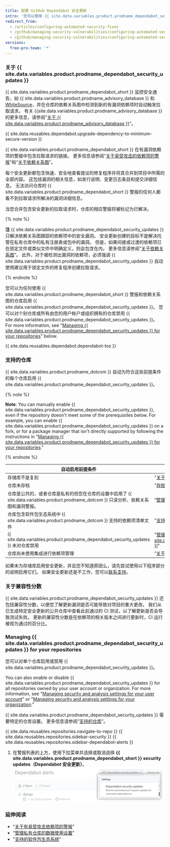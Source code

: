 ```yaml
---
title: 配置 GitHub Dependabot 安全更新
intro: '您可以使用 {{ site.data.variables.product.prodname_dependabot_security_updates }} 或手动拉取请求轻松地更新有漏洞的依赖项。'
redirect_from:
  - /articles/configuring-automated-security-fixes
  - /github/managing-security-vulnerabilities/configuring-automated-security-fixes
  - /github/managing-security-vulnerabilities/configuring-automated-security-updates
versions:
  free-pro-team: '*'
---
```


### 关于 {{ site.data.variables.product.prodname_dependabot_security_updates }}

{{ site.data.variables.product.prodname_dependabot_short }} 监控安全通告，如 {{ site.data.variables.product.prodname_advisory_database }} 和 [WhiteSource](https://www.whitesourcesoftware.com/vulnerability-database)，并在仓库的依赖关系图中检测到新的有漏洞依赖项时自动触发拉取请求。 有关 {{site.data.variables.product.prodname_advisory_database }} 的更多信息，请参阅“[关于 {{ site.data.variables.product.prodname_advisory_database }}](/github/managing-security-vulnerabilities/browsing-security-vulnerabilities-in-the-github-advisory-database#about-the-github-advisory-database)”。

{{ site.data.reusables.dependabot.upgrade-dependency-to-minimum-secure-version }}

{{ site.data.variables.product.prodname_dependabot_short }} 在有漏洞依赖项的警报中包含拉取请求的链接。 更多信息请参阅“[关于易受攻击的依赖项的警报](/github/managing-security-vulnerabilities/about-alerts-for-vulnerable-dependencies)”和“[关于依赖关系图](/github/visualizing-repository-data-with-graphs/about-the-dependency-graph)”。

每个安全更新都包含快速、安全地查看提议的修复程序并将其合并到项目中所需的全部内容。 这包括漏洞的相关信息，如发行说明、变更日志条目和提交详细信息。 无法访问仓库的 {{ site.data.variables.product.prodname_dependabot_short }} 警报的任何人都看不到拉取请求所解决的漏洞详细信息。

当您合并包含安全更新的拉取请求时，仓库的相应警报将被标记为已解决。

{% note %}

**注** 
{{ site.data.variables.product.prodname_dependabot_security_updates }} 只解决依赖关系图跟踪的依赖项中的安全漏洞。 安全更新创建的目标不是解决托管在私有仓库中的私有注册表或包中的漏洞。 但是，如果间接或过渡的依赖项已在锁定文件或类似文件中明确定义，则会包含在内。 更多信息请参阅“[关于依赖关系图](/github/visualizing-repository-data-with-graphs/about-the-dependency-graph)”。 此外，对于被检测出漏洞的依赖项，必须强调 {{ site.data.variables.product.prodname_dependabot_security_updates }} 自动使用建议用于锁定文件的修复程序创建拉取请求。

{% endnote %}

您可以为任何使用 {{ site.data.variables.product.prodname_dependabot_short }} 警报和依赖关系图的仓库启用 {{ site.data.variables.product.prodname_dependabot_security_updates }}。 您可以对个别仓库或所有由您的用户帐户或组织拥有的仓库禁用 {{ site.data.variables.product.prodname_dependabot_security_updates }}。 For more information, see "[Managing {{ site.data.variables.product.prodname_dependabot_security_updates }} for your repositories](#managing-github-dependabot-security-updates-for-your-repositories)" below.

{{ site.data.reusables.dependabot.dependabot-tos }}

### 支持的仓库

{{ site.data.variables.product.prodname_dotcom }} 自动为符合这些前提条件的每个仓库启用 {{ site.data.variables.product.prodname_dependabot_security_updates }}。

{% note %}

**Note**: You can manually enable {{ site.data.variables.product.prodname_dependabot_security_updates }}, even if the repository doesn't meet some of the prerequisites below. For example, you can enable {{ site.data.variables.product.prodname_dependabot_security_updates }} on a fork, or for a package manager that isn't directly supported by following the instructions in "[Managing {{ site.data.variables.product.prodname_dependabot_security_updates }} for your repositories](#managing-github-dependabot-security-updates-for-your-repositories)."

{% endnote %}

| 自动启用前提条件                                                                                       | 更多信息                                                                                                                                                   |
| ---------------------------------------------------------------------------------------------- | ------------------------------------------------------------------------------------------------------------------------------------------------------ |
| 存储库不是复刻                                                                                        | "[关于复刻](/github/collaborating-with-issues-and-pull-requests/about-forks)"                                                                              |
| 仓库未存档                                                                                          | "[存档仓库](/github/creating-cloning-and-archiving-repositories/archiving-repositories)"                                                                   |
| 仓库是公共的，或者仓库是私有的但您在仓库的设置中启用了 {{ site.data.variables.product.prodname_dotcom }} 只读分析、依赖关系图和漏洞警报。 | “[管理私有仓库的数据使用设置](/github/understanding-how-github-uses-and-protects-your-data/managing-data-use-settings-for-your-private-repository)”。                |
| 仓库包含软件包生态系统中 {{ site.data.variables.product.prodname_dotcom }} 支持的依赖项清单文件                      | "[支持的软件包生态系统](/github/visualizing-repository-data-with-graphs/about-the-dependency-graph#supported-package-ecosystems)"                                |
| {{ site.data.variables.product.prodname_dependabot_security_updates }} 未对仓库禁用                | "[管理仓库的 {{ site.data.variables.product.prodname_dependabot_security_updates }}](#managing-github-dependabot-security-updates-for-your-repositories)" |
| 仓库尚未使用集成进行依赖项管理                                                                                | “[关于集成](/github/customizing-your-github-workflow/about-integrations)”                                                                                  |

如果未为存储库启用安全更新，并且您不知道原因么，请先尝试使用以下程序部分的说明启用它们。 如果安全更新还是不工作，您可以[联系支持](https://support.github.com/contact)。

### 关于兼容性分数

{{ site.data.variables.product.prodname_dependabot_security_updates }} 还包括兼容性分数，以便您了解更新漏洞是否可能导致对项目的重大更改。 我们从已生成特定安全更新的公共仓库中查看此前通过的 CI 测试，以了解更新是否会导致测试失败。 更新的兼容性分数是在依赖项的相关版本之间进行更新时，CI 运行被视为通过的百分比。

### Managing {{ site.data.variables.product.prodname_dependabot_security_updates }} for your repositories

您可以对单个仓库启用或禁用 {{ site.data.variables.product.prodname_dependabot_security_updates }}。

You can also enable or disable {{ site.data.variables.product.prodname_dependabot_security_updates }} for all repositories owned by your user account or organization. For more information, see "[Managing security and analysis settings for your user account](/github/setting-up-and-managing-your-github-user-account/managing-security-and-analysis-settings-for-your-user-account)" or "[Managing security and analysis settings for your organization](/github/setting-up-and-managing-organizations-and-teams/managing-security-and-analysis-settings-for-your-organization)."

{{ site.data.variables.product.prodname_dependabot_security_updates }} 需要特定的仓库设置。 更多信息请参阅“[支持的仓库](#supported-repositories)”。

{{ site.data.reusables.repositories.navigate-to-repo }}
{{ site.data.reusables.repositories.sidebar-security }}
{{ site.data.reusables.repositories.sidebar-dependabot-alerts }}
1. 在警报列表的上方，使用下拉菜单并选择或取消选择 **{{ site.data.variables.product.prodname_dependabot_short }} security updates（Dependabot 安全更新）**。 ![包含启用 {{ site.data.variables.product.prodname_dependabot_security_updates }} 的选项的下拉菜单](/assets/images/help/repository/enable-dependabot-security-updates-drop-down.png)

### 延伸阅读

- “[关于有易受攻击依赖项的警报](/github/managing-security-vulnerabilities/about-alerts-for-vulnerable-dependencies)”
- “[管理私有仓库的数据使用设置](/github/understanding-how-github-uses-and-protects-your-data/managing-data-use-settings-for-your-private-repository)”
- "[支持的软件包生态系统](/github/visualizing-repository-data-with-graphs/about-the-dependency-graph#supported-package-ecosystems)"
